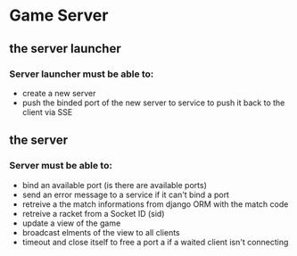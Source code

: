 # Game Server

## the server launcher

### Server launcher must be able to:
-   create a new server
-   push the binded port of the new server to service <users> to push it back to the client via SSE

## the server

### Server must be able to:
-   bind an available port (is there are available ports)
-   send an error message to a service if it can't bind a port
-   retreive a the match informations from django ORM with the match code
-   retreive a racket from a Socket ID (sid)
-   update a view of the game
-   broadcast elments of the view to all clients
-   timeout and close itself to free a port a if a waited client isn't connecting
